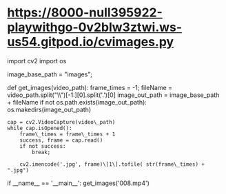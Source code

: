 # https://8000-null395922-playwithgo-0v2blw3ztwi.ws-us54.gitpod.io/cvimages.py
[](https://8000-null395922-playwithgo-0v2blw3ztwi.ws-us54.gitpod.io/cvimages.py) 

 import cv2
import os

image_base_path = "images";

def get_images(video_path):
    frame_times = -1;
    fileName = video_path.split("\\\\")\[-1:]\[0].split('.')\[0]
    image_out_path = image_base_path + fileName
    if not os.path.exists(image_out_path):
        os.makedirs(image_out_path) 

    cap = cv2.VideoCapture(video\_path)
    while cap.isOpened():
        frame\_times = frame\_times + 1
        success, frame = cap.read()
        if not success:
            break;

        cv2.imencode('.jpg', frame)\[1\].tofile( str(frame\_times) + ".jpg")

if \_\_name\_\_ == '\_\_main\_\_':
    get_images('008.mp4')
